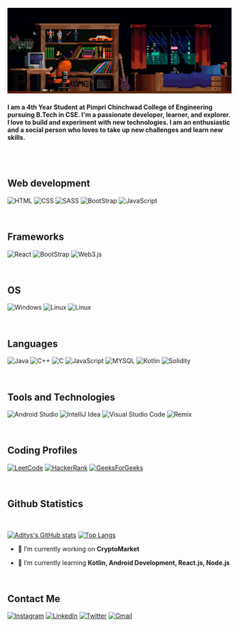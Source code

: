 [![MasterHead](./coding2.gif)](https://github.com/adityabisoyi)

<h4 align="left">I am a 4th Year Student at Pimpri Chinchwad College of Engineering pursuing B.Tech in CSE. I'm a passionate developer, learner, and explorer. I love to build and experiment with new technologies. I am an enthusiastic and a social person who loves to take up new challenges and learn new skills.</h4>
<br>


<br>

## Web development

![HTML](https://img.shields.io/badge/HTML5-E34F26?style=for-the-badge&logo=html5&logoColor=white)
![CSS](https://img.shields.io/badge/CSS3-1572B6?style=for-the-badge&logo=css3&logoColor=white)
![SASS](https://img.shields.io/badge/Sass-CC6699?style=for-the-badge&logo=sass&logoColor=white)
![BootStrap](https://img.shields.io/badge/Bootstrap-563D7C?style=for-the-badge&logo=bootstrap&logoColor=white)
![JavaScript](https://img.shields.io/badge/JavaScript-323330?style=for-the-badge&logo=javascript&logoColor=F7DF1E)


<br>

## Frameworks

![React](https://img.shields.io/badge/React-20232A?style=for-the-badge&logo=react&logoColor=61DAFB)
![BootStrap](https://img.shields.io/badge/Bootstrap-563D7C?style=for-the-badge&logo=bootstrap&logoColor=white)
![Web3.js](https://img.shields.io/badge/web3.js-F16822?style=for-the-badge&logo=web3.js&logoColor=white)

<br>

## OS

![Windows](https://img.shields.io/badge/Windows-0078D6?style=for-the-badge&logo=windows&logoColor=white)
![Linux](https://img.shields.io/badge/Linux-FCC624?style=for-the-badge&logo=linux&logoColor=black)
![Linux](https://img.shields.io/badge/Android-3DDC84?style=for-the-badge&logo=android&logoColor=white)

<br>

## Languages

![Java](https://img.shields.io/badge/Java-ED8B00?style=for-the-badge&logo=openjdk&logoColor=white)
![C++](https://img.shields.io/badge/-C++-blue?style=for-the-badge&logo=cplusplus)
![C](https://img.shields.io/badge/C-00599C?style=for-the-badge&logo=c&logoColor=white)
![JavaScript](https://img.shields.io/badge/JavaScript-323330?style=for-the-badge&logo=javascript&logoColor=F7DF1E)
![MYSQL](https://img.shields.io/badge/MySQL-00000F?style=for-the-badge&logo=mysql&logoColor=white)
![Kotlin](https://img.shields.io/badge/Kotlin-0095D5?&style=for-the-badge&logo=kotlin&logoColor=white)
![Solidity](https://img.shields.io/badge/Solidity-%23363636.svg?style=for-the-badge&logo=solidity&logoColor=white)

<br>

## Tools and Technologies

![Android Studio](https://img.shields.io/badge/Android_Studio-3DDC84?style=for-the-badge&logo=android-studio&logoColor=white)
![IntelliJ Idea](https://img.shields.io/badge/IntelliJ_IDEA-000000.svg?style=for-the-badge&logo=intellij-idea&logoColor=white)
![Visual Studio Code](https://img.shields.io/badge/Visual_Studio_Code-0078D4?style=for-the-badge&logo=visual%20studio%20code&logoColor=white)
![Remix](https://img.shields.io/badge/remix-%23000.svg?style=for-the-badge&logo=remix&logoColor=white)

<br>

## Coding Profiles
[![LeetCode](https://img.shields.io/badge/-LeetCode-FFA116?style=for-the-badge&logo=LeetCode&logoColor=black)](https://leetcode.com/aditya_bisoyi)
[![HackerRank](https://img.shields.io/badge/-Hackerrank-2EC866?style=for-the-badge&logo=HackerRank&logoColor=white)](https://www.hackerrank.com/adityabisoyi15)
[![GeeksForGeeks](https://img.shields.io/badge/GeeksforGeeks-gray?style=for-the-badge&logo=geeksforgeeks&logoColor=35914c)](https://auth.geeksforgeeks.org/user/adityabisoyi/)


<br>

## Github Statistics 
<br>

[![Aditys's GitHub stats](https://github-readme-stats.vercel.app/api?username=adityabisoyi&show_icons=true&theme=aura&rank_icon=github)](https://github.com/adityabisoyi)
[![Top Langs](https://github-readme-stats.vercel.app/api/top-langs/?username=adityabisoyi&langs_count=6&layout=compact&theme=aura)](https://github.com/adityabisoyi)

<div align="left">

- 🔭 I’m currently working on **CryptoMarket**

- 🌱 I’m currently learning **Kotlin, Android Development, React.js, Node.js**

</div>
<br>

## Contact Me

[![Instagram](https://img.shields.io/badge/Instagram-black?style=for-the-badge&logo=instagram&logoColor=pink)](https://www.instagram.com/its_me_adi.___)
[![LinkedIn](	https://img.shields.io/badge/LinkedIn-black?style=for-the-badge&logo=linkedin&logoColor=blue)](https://www.linkedin.com/in/aditya-bisoyi-903a82223)
[![Twitter](https://img.shields.io/badge/Twitter-black?style=for-the-badge&logo=twitter&logoColor=light-blue)](https://twitter.com/AdityaBisoyi15)
[![Gmail](https://img.shields.io/badge/Gmail-black?style=for-the-badge&logo=gmail&logoColor=red)](mailto:adibisoyi01@gmail.com)

<br>
